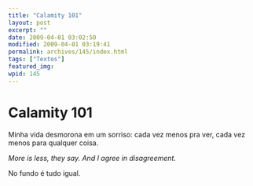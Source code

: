```yaml
---
title: "Calamity 101"
layout: post
excerpt: ""
date: 2009-04-01 03:02:50
modified: 2009-04-01 03:19:41
permalink: archives/145/index.html
tags: ["Textos"]
featured_img: 
wpid: 145
---
```


# Calamity 101

Minha vida desmorona em um sorriso: cada vez menos pra ver, cada vez menos para qualquer coisa.

*More is less, they say. And I agree in disagreement.*

No fundo é tudo igual.